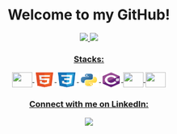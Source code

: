 <div align="center">
 <h1> Welcome to my GitHub! </h1>
  </div>
<div align="center">
  <a href="https://github.com/AlcirSJ">
  <img height="185em" src="https://github-readme-stats.vercel.app/api?username=AlcirSJ&show_icons=true&theme=vue-dark&include_all_commits=true&count_private=true"/>
  <img height="185em" src="https://github-readme-stats.vercel.app/api/top-langs/?username=AlcirSJ&layout=compact&langs_count=7&theme=vue-dark"/>
    </div>

<div style="display: inline_block">


<div align="center"> 
<h3 align="center">Stacks:</h3>
 <img align="center" height="30" width="40" src="https://cdn.jsdelivr.net/gh/devicons/devicon@latest/icons/angular/angular-original.svg" />
<img align="center"  height="30" width="40" src="https://raw.githubusercontent.com/devicons/devicon/master/icons/html5/html5-original.svg">
<img align="center"  height="30" width="40" src="https://raw.githubusercontent.com/devicons/devicon/master/icons/css3/css3-original.svg">
<img align="center"  height="30" width="40" src="https://raw.githubusercontent.com/devicons/devicon/master/icons/python/python-original.svg">
<img align="center"  height="30" width="40" src="https://raw.githubusercontent.com/devicons/devicon/master/icons/csharp/csharp-original.svg">
<img align="center"  height="30" width="40" src="https://raw.githubusercontent.com/jmnote/z-icons/master/svg/javascript.svg">
<img align="center" height="30" width="40" src="https://cdn.jsdelivr.net/gh/devicons/devicon@latest/icons/typescript/typescript-original.svg" />


 
<br> 
<h3 align="center">Connect with me on LinkedIn:</h3>
<a href="https://www.linkedin.com/in/alcirsalvijunior/" target="_blank"><img src="https://img.shields.io/badge/-LinkedIn-%230077B5?style=for-the-badge&logo=linkedin&logoColor=white" target="_blank"></a>


</div>
